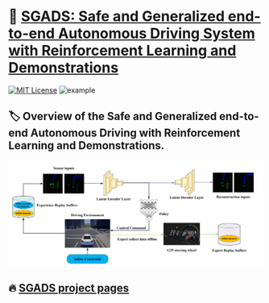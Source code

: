 
🎉 [SGADS: Safe and Generalized end-to-end Autonomous Driving System with Reinforcement Learning and Demonstrations](https://arxiv.org/abs/2401.11792)
======

[![MIT License](https://img.shields.io/badge/license-MIT-blue.svg)](LICENSE.md) ![example](https://img.shields.io/badge/Logitech-G29-yellow.svg)
 
## 🏷️ Overview of the Safe and Generalized end-to-end Autonomous Driving with Reinforcement Learning and Demonstrations. 
![images](framework.png)

## 🔥 [SGADS project pages](https://sites.google.com/view/sgads-proj/sgads)
